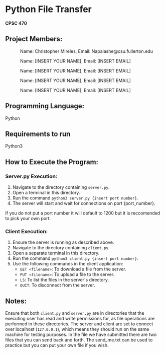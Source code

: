 <!DOCTYPE html>
<html>
<head>
    <h1>Python File Transfer </h1>
    <p><strong>CPSC 470</strong></p>
</head>
<body>
    

  <h2>Project Members:</h2>
<ol>
<ul>Name: Christopher Mireles, Email: Napalashe@csu.fullerton.edu</ul>
<ul>Name: [INSERT YOUR NAME], Email: [INSERT EMAIL] </ul>
<ul>Name: [INSERT YOUR NAME], Email: [INSERT EMAIL] </ul>
<ul>Name: [INSERT YOUR NAME], Email: [INSERT EMAIL] </ul>
<ul>Name: [INSERT YOUR NAME], Email: [INSERT EMAIL] </ul>
        
</ol>

  <h2>Programming Language:</h2>
    <p>Python</p>
    
  <h2>Requirements to run</h2>
      <p>
                  Python3
      </p>

  <h2>How to Execute the Program:</h2>
  <h3>Server.py Execution:</h3>
  <ol>
        <li>Navigate to the directory containing <code>server.py</code>.</li>
        <li>Open a terminal in this directory.</li>
        <li>Run the command <code>python3 server.py {insert port number}</code>.</li>
        <li>The server will start and wait for connections on port {port_number}.</li>
    </ol>
    <p>If you do not put a port number it will default to 1200 but it is reccomended to pick your own port.</p>

  <h3>Client Execution:</h3>
  <ol>
        <li>Ensure the server is running as described above.</li>
        <li>Navigate to the directory containing <code>client.py</code>.</li>
        <li>Open a separate terminal in this directory.</li>
        <li>Run the command <code>python3 client.py {insert port number}</code>.</li>
        <li>Use the following commands in the client application:
            <ul>
                <li><code>GET &lt;filename&gt;</code>: To download a file from the server.</li>
                <li><code>PUT &lt;filename&gt;</code>: To upload a file to the server.</li>
                <li><code>LS</code>: To list the files in the server's directory.</li>
                <li><code>QUIT</code>: To disconnect from the server.</li>
            </ul>
        </li>
  </ol>

  <h2>Notes:</h2>
   <p>
        Ensure that both <code>client.py</code> and <code>server.py</code> are in directories that the executing user has read and write permissions for, as file operations are performed in these directories.
        The server and client are set to connect over localhost (<code>127.0.0.1</code>), which means they should run on the same machine for testing purposes. In the file we have submitted there are two files that you can send back and forth.
        The send_me.txt can be used to practice but you can put your own file if you wish.
    

</body>
</html>
